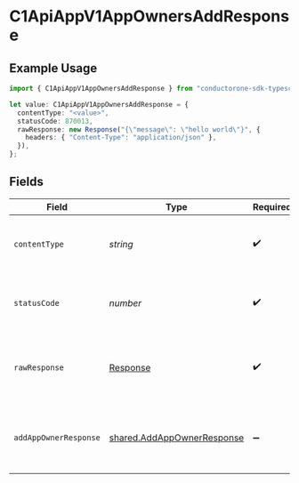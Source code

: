 # C1ApiAppV1AppOwnersAddResponse

## Example Usage

```typescript
import { C1ApiAppV1AppOwnersAddResponse } from "conductorone-sdk-typescript/sdk/models/operations";

let value: C1ApiAppV1AppOwnersAddResponse = {
  contentType: "<value>",
  statusCode: 870013,
  rawResponse: new Response("{\"message\": \"hello world\"}", {
    headers: { "Content-Type": "application/json" },
  }),
};
```

## Fields

| Field                                                                           | Type                                                                            | Required                                                                        | Description                                                                     |
| ------------------------------------------------------------------------------- | ------------------------------------------------------------------------------- | ------------------------------------------------------------------------------- | ------------------------------------------------------------------------------- |
| `contentType`                                                                   | *string*                                                                        | :heavy_check_mark:                                                              | HTTP response content type for this operation                                   |
| `statusCode`                                                                    | *number*                                                                        | :heavy_check_mark:                                                              | HTTP response status code for this operation                                    |
| `rawResponse`                                                                   | [Response](https://developer.mozilla.org/en-US/docs/Web/API/Response)           | :heavy_check_mark:                                                              | Raw HTTP response; suitable for custom response parsing                         |
| `addAppOwnerResponse`                                                           | [shared.AddAppOwnerResponse](../../../sdk/models/shared/addappownerresponse.md) | :heavy_minus_sign:                                                              | Empty response with a status code indicating success                            |